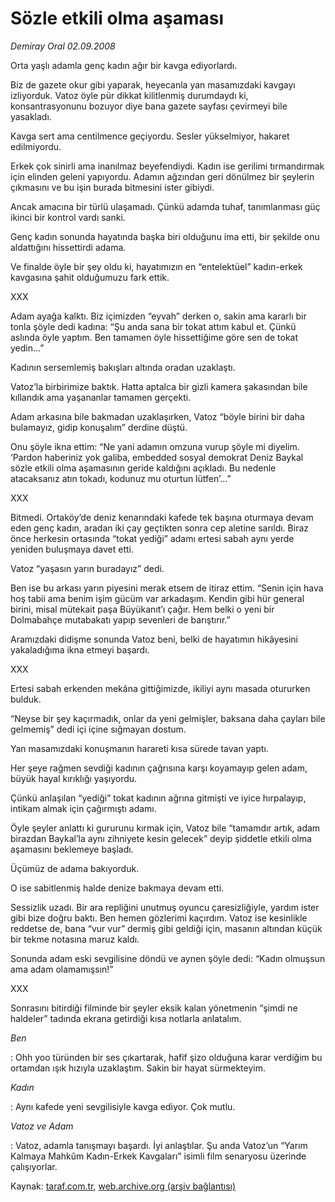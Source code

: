 # Sözle etkili olma aşaması

*Demiray Oral 02.09.2008*

<div class="yazi">
<p>Orta yaşlı adamla genç kadın ağır bir kavga ediyorlardı. </p>
<p>Biz de gazete okur gibi yaparak, heyecanla yan masamızdaki kavgayı izliyorduk. Vatoz öyle pür dikkat kilitlenmiş durumdaydı ki, konsantrasyonunu bozuyor diye bana gazete sayfası çevirmeyi bile yasakladı.</p>
<p>Kavga sert ama centilmence geçiyordu. Sesler yükselmiyor, hakaret edilmiyordu.</p>
<p>Erkek çok sinirli ama inanılmaz beyefendiydi. Kadın ise gerilimi tırmandırmak için elinden geleni yapıyordu. Adamın ağzından geri dönülmez bir şeylerin çıkmasını ve bu işin burada bitmesini ister gibiydi.</p>
<p>Ancak amacına bir türlü ulaşamadı. Çünkü adamda tuhaf, tanımlanması güç ikinci bir kontrol vardı sanki. </p>
<p>Genç kadın sonunda hayatında başka biri olduğunu ima etti, bir şekilde onu aldattığını hissettirdi adama.</p>
<p>Ve finalde öyle bir şey oldu ki, hayatımızın en “entelektüel” kadın-erkek kavgasına şahit olduğumuzu fark ettik.</p>
<p>XXX</p>
<p>Adam ayağa kalktı. Biz içimizden “eyvah” derken o, sakin ama kararlı bir tonla şöyle dedi kadına: “Şu anda sana bir tokat attım kabul et. Çünkü aslında öyle yaptım. Ben tamamen öyle hissettiğime göre sen de tokat yedin...” </p>
<p>Kadının sersemlemiş bakışları altında oradan uzaklaştı.</p>
<p>Vatoz’la birbirimize baktık. Hatta aptalca bir gizli kamera şakasından bile kıllandık ama yaşananlar tamamen gerçekti.</p>
<p>Adam arkasına bile bakmadan uzaklaşırken, Vatoz “böyle birini bir daha bulamayız, gidip konuşalım” derdine düştü.</p>
<p>Onu şöyle ikna ettim: “Ne yani adamın omzuna vurup şöyle mi diyelim. ‘Pardon haberiniz yok galiba, embedded sosyal demokrat Deniz Baykal sözle etkili olma aşamasının geride kaldığını açıkladı. Bu nedenle atacaksanız atın tokadı, kodunuz mu oturtun lütfen’...”</p>
<p>XXX</p>
<p>Bitmedi. Ortaköy’de deniz kenarındaki kafede tek başına oturmaya devam eden genç kadın, aradan iki çay geçtikten sonra cep aletine sarıldı. Biraz önce herkesin ortasında “tokat yediği” adamı ertesi sabah aynı yerde yeniden buluşmaya davet etti.</p>
<p>Vatoz “yaşasın yarın buradayız” dedi.</p>
<p>Ben ise bu arkası yarın piyesini merak etsem de itiraz ettim. “Senin için hava hoş tabii ama benim işim gücüm var arkadaşım. Kendin gibi hür general birini, misal mütekait paşa Büyükanıt’ı çağır. Hem belki o yeni bir Dolmabahçe mutabakatı yapıp sevenleri de barıştırır.”</p>
<p>Aramızdaki didişme sonunda Vatoz beni, belki de hayatımın hikâyesini yakaladığıma ikna etmeyi başardı.</p>
<p>XXX</p>
<p>Ertesi sabah erkenden mekâna gittiğimizde, ikiliyi aynı masada otururken bulduk. </p>
<p>“Neyse bir şey kaçırmadık, onlar da yeni gelmişler, baksana daha çayları bile gelmemiş” dedi içi içine sığmayan dostum.</p>
<p>Yan masamızdaki konuşmanın harareti kısa sürede tavan yaptı.</p>
<p>Her şeye rağmen sevdiği kadının çağrısına karşı koyamayıp gelen adam, büyük hayal kırıklığı yaşıyordu.</p>
<p>Çünkü anlaşılan “yediği” tokat kadının ağrına gitmişti ve iyice hırpalayıp, intikam almak için çağırmıştı adamı.</p>
<p>Öyle şeyler anlattı ki gururunu kırmak için, Vatoz bile “tamamdır artık, adam birazdan Baykal’la aynı zihniyete kesin gelecek” deyip şiddetle etkili olma aşamasını beklemeye başladı.</p>
<p>Üçümüz de adama bakıyorduk.</p>
<p>O ise sabitlenmiş halde denize bakmaya devam etti.</p>
<p>Sessizlik uzadı. Bir ara repliğini unutmuş oyuncu çaresizliğiyle, yardım ister gibi bize doğru baktı. Ben hemen gözlerimi kaçırdım. Vatoz ise kesinlikle reddetse de, bana “vur vur” dermiş gibi geldiği için, masanın altından küçük bir tekme notasına maruz kaldı.</p>
<p>Sonunda adam eski sevgilisine döndü ve aynen şöyle dedi: “Kadın olmuşsun ama adam olamamışsın!”</p>
<p>XXX</p>
<p>Sonrasını bitirdiği filminde bir şeyler eksik kalan yönetmenin “şimdi ne haldeler” tadında ekrana getirdiği kısa notlarla anlatalım.</p><i>
<p>Ben</p></i>: Ohh yoo türünden bir ses çıkartarak, hafif şizo olduğuna karar verdiğim bu ortamdan ışık hızıyla uzaklaştım. Sakin bir hayat sürmekteyim.<i>
<p>Kadın</p></i>: Aynı kafede yeni sevgilisiyle kavga ediyor. Çok mutlu.<i>
<p>Vatoz ve Adam</p></i>: Vatoz, adamla tanışmayı başardı. İyi anlaştılar. Şu anda Vatoz’un “Yarım Kalmaya Mahkûm Kadın-Erkek Kavgaları” isimli film senaryosu üzerinde çalışıyorlar.
<p></p></div>

Kaynak: [taraf.com.tr](m), [web.archive.org (arşiv bağlantısı)](http://web.archive.org/web/20101201092757/http://taraf.com.tr/demiray-oral/makale-sozle-etkili-olma-asamasi.htm)
